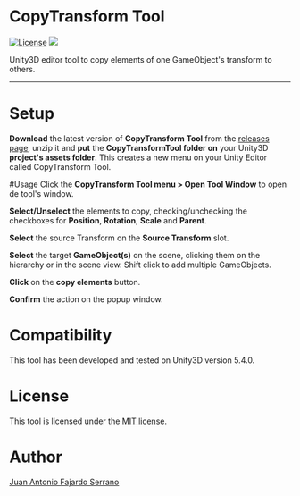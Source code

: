 # CopyTransform Tool
[![License](https://img.shields.io/badge/License-MIT-green.svg)](https://raw.githubusercontent.com/JAFS6/BoxStairsTool/master/LICENSE)
![](https://img.shields.io/badge/Unity3D%20version-5.4.0-lightgrey.svg)

Unity3D editor tool to copy elements of one GameObject's transform to others.

--------

# Setup
**Download** the latest version of **CopyTransform Tool** from the [releases page](https://github.com/JAFS6/CopyTransformTool/releases), unzip it and **put** the **CopyTransformTool folder on** your Unity3D **project's assets folder**. This creates a new menu on your Unity Editor called CopyTransform Tool.

#Usage
Click the **CopyTransform Tool menu > Open Tool Window** to open de tool's window.

**Select/Unselect** the elements to copy, checking/unchecking the checkboxes for **Position**, **Rotation**, **Scale** and **Parent**.

**Select** the source Transform on the **Source Transform** slot.

**Select** the target **GameObject(s)** on the scene, clicking them on the hierarchy or in the scene view. Shift click to add multiple GameObjects.

**Click** on the **copy elements** button.

**Confirm** the action on the popup window.

# Compatibility
This tool has been developed and tested on Unity3D version 5.4.0.

# License
This tool is licensed under the [MIT license](https://opensource.org/licenses/MIT).

# Author
[Juan Antonio Fajardo Serrano](https://es.linkedin.com/in/jafs6)
